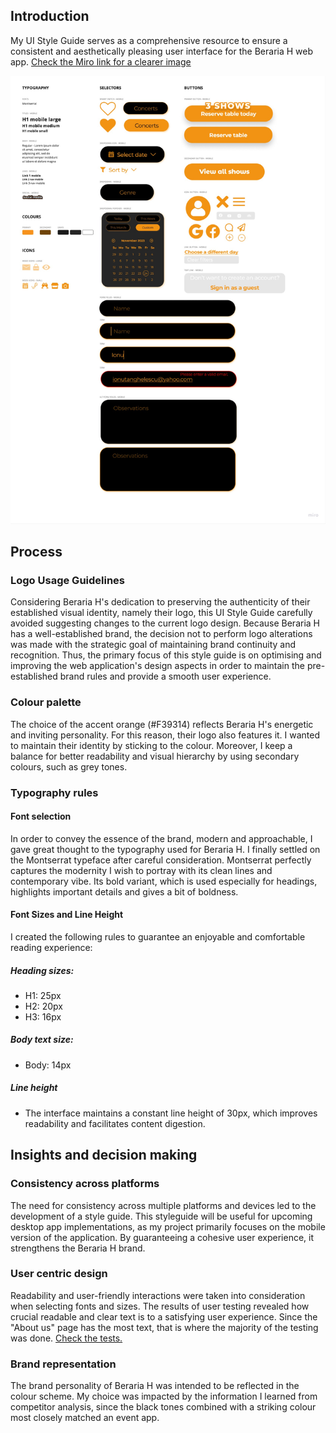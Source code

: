 ## Introduction 

My UI Style Guide serves as a comprehensive resource to ensure a consistent and aesthetically pleasing user interface for the Beraria H web app. [Check the Miro link for a clearer image](https://miro.com/app/board/uXjVMj2Vrlo=/?moveToWidget=3458764572681324298&cot=14)

![BerariaH_App_-_Style_guide](uploads/49692c5dc99db5b195be258de3c15dff/BerariaH_App_-_Style_guide.jpg)

## Process

### Logo Usage Guidelines
Considering Beraria H's dedication to preserving the authenticity of their established visual identity, namely their logo, this UI Style Guide carefully avoided suggesting changes to the current logo design. Because Beraria H has a well-established brand, the decision not to perform logo alterations was made with the strategic goal of maintaining brand continuity and recognition.  Thus, the primary focus of this style guide is on optimising and improving the web application's design aspects in order to maintain the pre-established brand rules and provide a smooth user experience.

### Colour palette
The choice of the accent orange (#F39314) reflects Beraria H's energetic and inviting personality.  For this reason, their logo also features it. I wanted to maintain their identity by sticking to the colour.  Moreover, I keep a balance for better readability and visual hierarchy by using secondary colours, such as grey tones.

### Typography rules

#### Font selection
In order to convey the essence of the brand, modern and approachable, I gave great thought to the typography used for Beraria H. I finally settled on the Montserrat typeface after careful consideration. Montserrat perfectly captures the modernity I wish to portray with its clean lines and contemporary vibe. Its bold variant, which is used especially for headings, highlights important details and gives a bit of boldness.

#### Font Sizes and Line Height
I created the following rules to guarantee an enjoyable and comfortable reading experience:

##### Heading sizes:
- H1: 25px
- H2: 20px
- H3: 16px

##### Body text size:
- Body: 14px

##### Line height
- The interface maintains a constant line height of 30px, which improves readability and facilitates content digestion.

## Insights and decision making

### Consistency across platforms
The need for consistency across multiple platforms and devices led to the development of a style guide. This styleguide will be useful for upcoming desktop app implementations, as my project primarily focuses on the mobile version of the application. By guaranteeing a cohesive user experience, it strengthens the Beraria H brand.

### User centric design
Readability and user-friendly interactions were taken into consideration when selecting fonts and sizes. The results of user testing revealed how crucial readable and clear text is to a satisfying user experience. Since the "About us" page has the most text, that is where the majority of the testing was done. [Check the tests.](https://git.fhict.nl/I476087/internship_berariah_s5_2023/-/wikis/Usertests)

### Brand representation
The brand personality of Beraria H was intended to be reflected in the colour scheme. My choice was impacted by the information I learned from competitor analysis, since the black tones combined with a striking colour most closely matched an event app.





